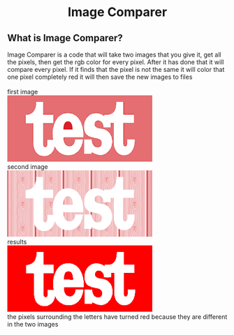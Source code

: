 <h1 align="center">Image Comparer</h1>
<h2>What is Image Comparer?</h2>
<p>Image Comparer is a code that will take two images that you give it, get all the pixels, then get the rgb color for 
every pixel. After it has done that it will compare every pixel. If it finds that the pixel is not the same it will
color that one pixel completely red it will then save the new images to files
<br><br>
first image
<br>
<img src="test1.png">
<br>
second image
<br>
<img src="test2.png">
<br>
results
<br>
<img src="img1.png">
<br>
the pixels surrounding the letters have turned red because they are different in the two images
</p>
